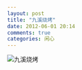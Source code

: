 ```yaml
---
layout: post
title: "九溪烧烤"
date: 2012-06-01 20:14
comments: true
categories: 闲心
---
```

![九溪烧烤](http://ww1.sinaimg.cn/large/4c64379ajw1dtisyfyp3rj.jpg)